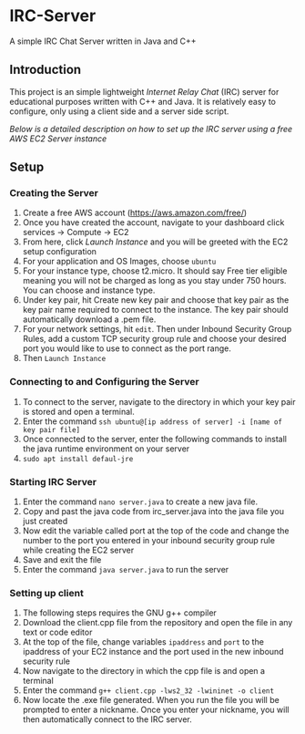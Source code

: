 # IRC-Server
A simple IRC Chat Server written in Java and C++

## Introduction
This project is an simple lightweight *Internet Relay Chat* (IRC) server for educational purposes written with C++ and Java. It is relatively easy to configure, only using a client side and a server side script.

*Below is a detailed description on how to set up the IRC server using a free AWS EC2 Server instance*

## Setup

### Creating the Server

1. Create a free AWS account (https://aws.amazon.com/free/)
2. Once you have created the account, navigate to your dashboard click services -> Compute -> EC2
3. From here, click *Launch Instance* and you will be greeted with the EC2 setup configuration
4. For your application and OS Images, choose `ubuntu`
5. For your instance type, choose t2.micro. It should say Free tier eligible meaning you will not be charged as long as you stay under 750 hours. You can choose and instance type.
6. Under key pair, hit Create new key pair and choose that key pair as the key pair name required to connect to the instance. The key pair should automatically download a .pem file.
7. For your network settings, hit `edit`. Then under Inbound Security Group Rules, add a custom TCP security group rule and choose your desired port you would like to use to connect as the port range.
8. Then `Launch Instance`

### Connecting to and Configuring the Server

1. To connect to the server, navigate to the directory in which your key pair is stored and open a terminal.
2. Enter the command `ssh ubuntu@[ip address of server] -i [name of key pair file] `
3. Once connected to the server, enter the following commands to install the java runtime environment on your server
4. `sudo apt install defaul-jre`

### Starting IRC Server
1. Enter the command `nano server.java` to create a new java file.
2. Copy and past the java code from irc_server.java into the java file you just created
3. Now edit the variable called port at the top of the code and change the number to the port you entered in your inbound security group rule while creating the EC2 server
4. Save and exit the file
5. Enter the command `java server.java` to run the server

### Setting up client
1. The following steps requires the GNU g++ compiler
2. Download the client.cpp file from the repository and open the file in any text or code editor
3. At the top of the file, change variables `ipaddress` and `port` to the ipaddress of your EC2 instance and the port used in the new inbound security rule
4. Now navigate to the directory in which the cpp file is and open a terminal
5. Enter the command `g++ client.cpp -lws2_32 -lwininet -o client`
6. Now locate the .exe file generated. When you run the file you will be prompted to enter a nickname. Once you enter your nickname, you will then automatically connect to the IRC server.
